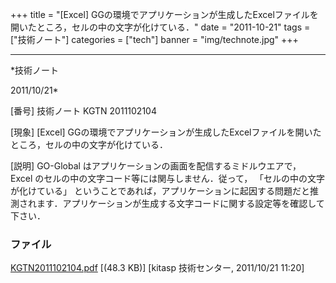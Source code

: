 ﻿+++
title = "[Excel] GGの環境でアプリケーションが生成したExcelファイルを開いたところ，セルの中の文字が化けている．"
date = "2011-10-21"
tags = ["技術ノート"]
categories = ["tech"]
banner = "img/technote.jpg"
+++

-----------------------------------------------------------------------------------------------------------------------------

*技術ノート

2011/10/21*


[番号]
技術ノート KGTN 2011102104

[現象]
[Excel]
GGの環境でアプリケーションが生成したExcelファイルを開いたところ，セルの中の文字が化けている．

[説明]
GO-Global はアプリケーションの画面を配信するミドルウエアで， Excel
のセルの中の文字コード等には関与しません．従って，
「セルの中の文字が化けている」
ということであれば，アプリケーションに起因する問題だと推測されます．アプリケーションが生成する文字コードに関する設定等を確認して下さい．


### ファイル

 
 


[KGTN2011102104.pdf](http://techreport.kitasp.net/attachments/download/673/KGTN2011102104.pdf)
 [(48.3 KB)] [kitasp 技術センター, 2011/10/21
11:20]


 


 

